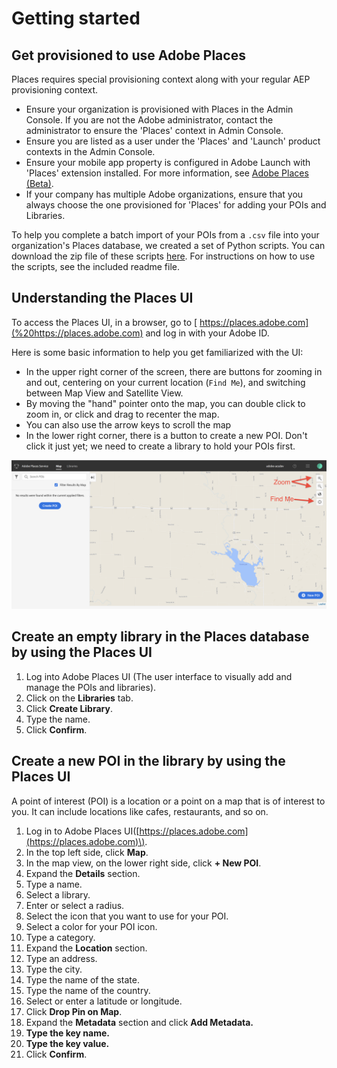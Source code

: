 # Getting started

## Get provisioned to use Adobe Places

Places requires special provisioning context along with your regular AEP provisioning context.

* Ensure your organization is provisioned with Places in the Admin Console. If you are not the Adobe administrator, contact the administrator to ensure the 'Places' context in Admin Console.
* Ensure you are listed as a user under the 'Places' and 'Launch' product contexts in the Admin Console.
* Ensure your mobile app property is configured in Adobe Launch with 'Places' extension installed. For more information, see [Adobe Places \(Beta\)](https://aep-sdks.gitbook.io/docs/using-mobile-extensions/places-extension-1). 
* If your company has multiple Adobe organizations, ensure that you always choose the one provisioned for 'Places' for adding your POIs and Libraries.

To help you complete a batch import of your POIs from a `.csv` file into your organization's Places database, we created a set of Python scripts. You can download the zip file of these scripts [here](https://github.com/jiabingeng/places-developer-docs/tree/a3606cf2bdb7247bc7070e1bb66c4f6c40fdb3bb/.gitbook/assets/import.zip). For instructions on how to use the scripts, see the included readme file.

## Understanding the Places UI

To access the Places UI, in a browser, go to [ https://places.adobe.com](%20https://places.adobe.com) and log in with your Adobe ID. 

Here is some basic information to help you get familiarized with the UI:

* In the upper right corner of the screen, there are buttons for zooming in and out, centering on your current location \(`Find Me`\), and switching between Map View and Satellite View.
* By moving the "hand" pointer onto the map, you can double click to zoom in, or click and drag to recenter the map.
* You can also use the arrow keys to scroll the map
* In the lower right corner, there is a button to create a new POI. Don't click it just yet; we need to create a library to hold your POIs first.

![](.gitbook/assets/places_ui_intro.png)

## Create an empty library in the Places database by using the Places UI

1. Log into Adobe Places UI \(The user interface to visually add and manage the POIs and libraries\). 
2. Click on the **Libraries** tab.
3. Click **Create Library**.
4. Type the name.
5. Click **Confirm**.

## Create a new POI in the library by using the Places UI

A point of interest \(POI\) is a location or a point on a map that is of interest to you. It can include locations like cafes, restaurants, and so on.

1. Log in to Adobe Places UI\([https://places.adobe.com](https://places.adobe.com)\).
2. In the top left side, click **Map**.
3. In the map view, on the lower right side, click **+ New POI**. 
4. Expand the **Details** section.
5. Type a name.
6. Select a library.
7. Enter or select a radius. 
8. Select the icon that you want to use for your POI.
9. Select a color for your POI icon.
10. Type a category.
11. Expand the **Location** section.
12. Type an address.
13. Type the city.
14. Type the name of the state.
15. Type the name of the country.
16. Select or enter a latitude or longitude.
17. Click **Drop Pin on Map**.
18. Expand the **Metadata** section and click **Add Metadata.**
19. **Type the key name.**
20. **Type the key value.**
21. Click **Confirm**.


